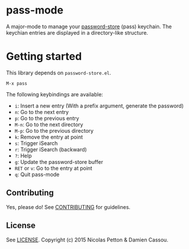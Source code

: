 # pass-mode

A major-mode to manage your
[password-store](http://passwordstore.org/) (pass) keychain.  The
keychian entries are displayed in a directory-like structure.

# Getting started

This library depends on `password-store.el`.

    M-x pass

The following keybindings are available:

- `i`: Insert a new entry (With a prefix argument, generate the password)
- `n`: Go to the next entry
- `p`: Go to the previous entry
- `M-n`: Go to the next directory
- `M-p`: Go to the previous directory
- `k`: Remove the entry at point
- `s`: Trigger iSearch
- `r`: Trigger iSearch (backward)
- `?`: Help
- `g`: Update the password-store buffer
- `RET` or `v`: Go to the entry at point
- `q`: Quit pass-mode

## Contributing

Yes, please do! See [CONTRIBUTING][] for guidelines.

## License

See [LICENSE][]. Copyright (c) 2015 Nicolas Petton & Damien Cassou.


[CONTRIBUTING]: ./CONTRIBUTING.md
[LICENSE]: ./LICENSE
